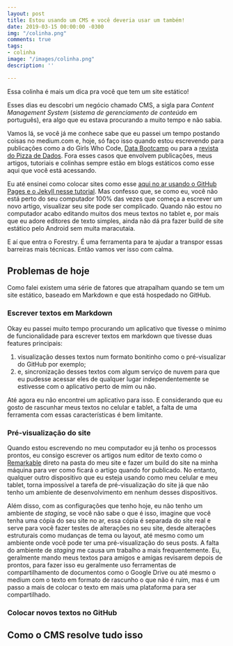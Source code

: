 ```yaml
---
layout: post
title: Estou usando um CMS e você deveria usar um também!
date: 2019-03-15 00:00:00 -0300
img: "/colinha.png"
comments: true
tags:
- colinha
image: "/images/colinha.png"
description: ''

---
```

Essa colinha é mais um dica pra você que tem um site estático!

Esses dias eu descobri um negócio chamado CMS, a sigla para _Content Management System_ (_sistema de gerenciamento de conteúdo_ em português), era algo que eu estava procurando a muito tempo e não sabia.

Vamos lá, se você já me conhece sabe que eu passei um tempo postando coisas no medium.com e, hoje, só faço isso quando estou escrevendo para publicações como a do Girls Who Code, [Data Bootcamp](https://medium.com/databootcamp) ou para a [revista do Pizza de Dados](https://medium.com/pizzadedados). Fora esses casos que envolvem publicações, meus artigos, tutoriais e colinhas sempre estão em blogs estáticos como esse aqui que você está acessando.

Eu até ensinei como colocar sites como esse [aqui no ar usando o GitHub Pages e o Jekyll nesse tutorial](jtemporal.com/do-tema-ao-ar/). Mas confesso que, se como eu, você não está perto do seu computador 100% das vezes que começa a escrever um novo artigo, visualizar seu site pode ser complicado. Quando não estou no computador acabo editando muitos dos meus textos no tablet e, por mais que eu adore editores de texto simples, ainda não dá pra fazer build de site estático pelo Android sem muita maracutaia.

E aí que entra o Forestry. É uma ferramenta para te ajudar a transpor essas barreiras mais técnicas. Então vamos ver isso com calma.

## Problemas de hoje

Como falei existem uma série de fatores que atrapalham quando se tem um site estático, baseado em Markdown e que está hospedado no GitHub.

### Escrever textos em Markdown

Okay eu passei muito tempo procurando um aplicativo que tivesse o mínimo de funcionalidade para escrever textos em markdown que tivesse duas features principais:

1. visualização desses textos num formato bonitinho como o pré-visualizar do GitHub por exemplo;
2. e, sincronização desses textos com algum serviço de nuvem para que eu pudesse acessar eles de qualquer lugar independentemente se estivesse com o aplicativo perto de mim ou não.

Até agora eu não encontrei um aplicativo para isso. E considerando que eu gosto de rascunhar meus textos no celular e tablet, a falta de uma ferramenta com essas características é bem limitante.

### Pré-visualização do site

Quando estou escrevendo no meu computador eu já tenho os processos prontos, eu consigo escrever os artigos num editor de texto como o [Remarkable](https://remarkableapp.github.io/) direto na pasta do meu site e fazer um build do site na minha máquina para ver como ficará o artigo quando for publicado. No entanto, qualquer outro dispositivo que eu esteja usando como meu celular e meu tablet, torna impossível a tarefa de pré-visualização do site já que não tenho um ambiente de desenvolvimento em nenhum desses dispositivos.

Além disso, com as configurações que tenho hoje, eu não tenho um ambiente de _staging_, se você não sabe o que é isso, imagine que você tenha uma cópia do seu site no ar, essa cópia é separada do site real e serve para você fazer testes de alterações no seu site, desde alterações estruturais como mudanças de tema ou layout, até mesmo como um ambiente onde você pode ter uma pré-visualização do seus posts. A falta do ambiente de _staging_ me causa um trabalho a mais frequentemente. Eu, geralmente mando meus textos para amigos e amigas revisarem depois de prontos, para fazer isso eu geralmente uso ferramentas de compartilhamento de documentos como o Google Drive ou até mesmo o medium com o texto em formato de rascunho o que não é ruim, mas é um passo a mais de colocar o texto em mais uma plataforma para ser compartilhado.

### Colocar novos textos no GitHub

## Como o CMS resolve tudo isso